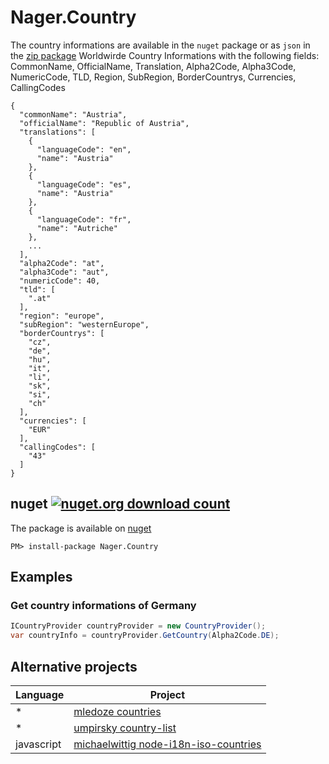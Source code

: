 # Nager.Country

The country informations are available in the `nuget` package or as `json` in the [zip package](https://github.com/nager/Nager.Country/releases/latest/download/countries.zip)
Worldwirde Country Informations with the following fields: CommonName, OfficialName, Translation, Alpha2Code, Alpha3Code, NumericCode, TLD, Region, SubRegion, BorderCountrys, Currencies, CallingCodes

```
{
  "commonName": "Austria",
  "officialName": "Republic of Austria",
  "translations": [
    {
      "languageCode": "en",
      "name": "Austria"
    },
    {
      "languageCode": "es",
      "name": "Austria"
    },
    {
      "languageCode": "fr",
      "name": "Autriche"
    },
    ...
  ],
  "alpha2Code": "at",
  "alpha3Code": "aut",
  "numericCode": 40,
  "tld": [
    ".at"
  ],
  "region": "europe",
  "subRegion": "westernEurope",
  "borderCountrys": [
    "cz",
    "de",
    "hu",
    "it",
    "li",
    "sk",
    "si",
    "ch"
  ],
  "currencies": [
    "EUR"
  ],
  "callingCodes": [
    "43"
  ]
}
```

## nuget [![nuget.org download count](https://img.shields.io/nuget/dt/nager.country.svg)](https://www.nuget.org/packages/Nager.Country/)
The package is available on [nuget](https://www.nuget.org/packages/Nager.Country)
```
PM> install-package Nager.Country
```

## Examples

### Get country informations of Germany
```cs
ICountryProvider countryProvider = new CountryProvider();
var countryInfo = countryProvider.GetCountry(Alpha2Code.DE);
```

## Alternative projects

| Language | Project | 
| ------------- | ------------- | 
| * | [mledoze countries](https://github.com/mledoze/countries) |
| * | [umpirsky country-list](https://github.com/umpirsky/country-list) |
| javascript | [michaelwittig node-i18n-iso-countries](https://github.com/michaelwittig/node-i18n-iso-countries) |
